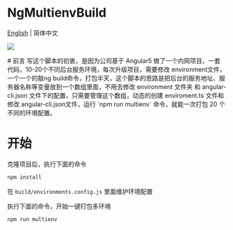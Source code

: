 
# NgMultienvBuild
[English](https://github.com/luohong123/ng-multienv-build/blob/master/README-en.md) | 简体中文 
<p>
<img src="./media/build.gif"/>
</p>
# 前言
写这个脚本的初衷，是因为公司基于 Angular5 做了一个内网项目，一套代码，10-20个不同后台服务环境，每次升级项目，需要修改 environment文件，一个一个的敲ng build命令，打包半天，这个脚本的思路是把后台的服务地址、服务器名称等变量放到一个数组里面，不用去修改 environment 文件夹 和 angular-cli.json 文件下的配置，只需要管理这个数组，动态的创建 enviroment.ts 文件和修改 angular-cli.json文件，运行 `npm run multienv` 命令，就能一次打包 20 个不同的环境配置。

# 开始
克隆项目后，执行下面的命令
```bash
npm install
```
在 `build/environments.config.js` 里面维护环境配置

执行下面的命令，开始一键打包多环境
```bash
npm run multienv
```
